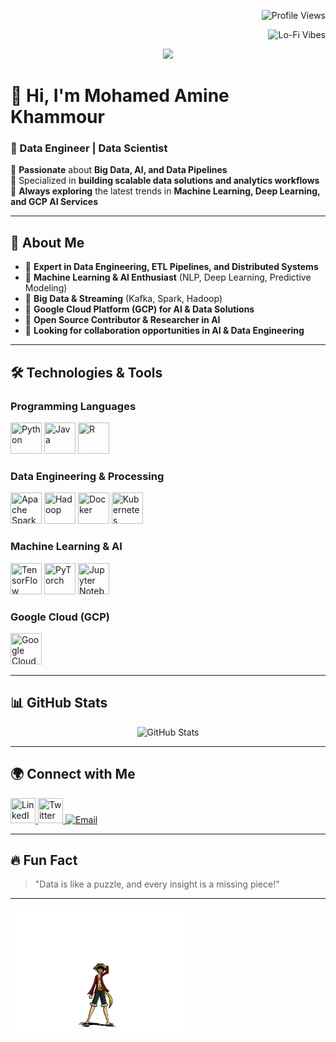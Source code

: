 <!-- Profile Views -->
<p align="right">
    <img src="https://komarev.com/ghpvc/?username=amine1956&color=red" alt="Profile Views">
</p>

<!-- Lo-Fi SVG in the Top Right -->
<p align="right">
    <img src="https://raw.githubusercontent.com/mayankchaudhary26/Cool-Readme-ideas/master/data/computer.gif" width="120" alt="Lo-Fi Vibes">
</p>

<div align="center">
    <img src="https://github.com/vimalverma558/vimalverma558/blob/v2/img/hello.gif" width="25%">
</div>

# 👋 Hi, I'm Mohamed Amine Khammour  
### 🚀 Data Engineer | Data Scientist  

🔹 **Passionate** about **Big Data, AI, and Data Pipelines**  
🔹 Specialized in **building scalable data solutions and analytics workflows**  
🔹 **Always exploring** the latest trends in **Machine Learning, Deep Learning, and GCP AI Services**  

---

## 📌 About Me  
- 🔹 **Expert in Data Engineering, ETL Pipelines, and Distributed Systems**  
- 🔹 **Machine Learning & AI Enthusiast** (NLP, Deep Learning, Predictive Modeling)  
- 🔹 **Big Data & Streaming** (Kafka, Spark, Hadoop)  
- 🔹 **Google Cloud Platform (GCP) for AI & Data Solutions**  
- 🔹 **Open Source Contributor & Researcher in AI**  
- 🔹 **Looking for collaboration opportunities in AI & Data Engineering**  

---

## 🛠️ Technologies & Tools  
### **Programming Languages**
<p align="left">
    <img src="https://cdn.jsdelivr.net/gh/devicons/devicon/icons/python/python-original.svg" title="Python" width="50" height="50"/>
    <img src="https://cdn.jsdelivr.net/gh/devicons/devicon/icons/java/java-original.svg" title="Java" width="50" height="50"/>
    <img src="https://cdn.jsdelivr.net/gh/devicons/devicon/icons/r/r-original.svg" title="R" width="50" height="50"/>
</p>

### **Data Engineering & Processing**
<p align="left">
    <img src="https://cdn.jsdelivr.net/gh/devicons/devicon/icons/apache/apache-original.svg" title="Apache Spark" width="50" height="50"/>
    <img src="https://cdn.jsdelivr.net/gh/devicons/devicon/icons/hadoop/hadoop-original.svg" title="Hadoop" width="50" height="50"/>
    <img src="https://cdn.jsdelivr.net/gh/devicons/devicon/icons/docker/docker-original.svg" title="Docker" width="50" height="50"/>
    <img src="https://cdn.jsdelivr.net/gh/devicons/devicon/icons/kubernetes/kubernetes-plain.svg" title="Kubernetes" width="50" height="50"/>
</p>

### **Machine Learning & AI**
<p align="left">
    <img src="https://cdn.jsdelivr.net/gh/devicons/devicon/icons/tensorflow/tensorflow-original.svg" title="TensorFlow" width="50" height="50"/>
    <img src="https://cdn.jsdelivr.net/gh/devicons/devicon/icons/pytorch/pytorch-original.svg" title="PyTorch" width="50" height="50"/>
    <img src="https://cdn.jsdelivr.net/gh/devicons/devicon/icons/jupyter/jupyter-original.svg" title="Jupyter Notebook" width="50" height="50"/>
</p>

### **Google Cloud (GCP)**
<p align="left">
    <img src="https://cdn.jsdelivr.net/gh/devicons/devicon/icons/googlecloud/googlecloud-original.svg" title="Google Cloud" width="50" height="50"/>
</p>

---

## 📊 GitHub Stats  
<p align="center">
    <img src="https://github-readme-stats.vercel.app/api?username=amine1956&show_icons=true&theme=dark" alt="GitHub Stats">
</p>

---

## 🌍 Connect with Me  
<p>
    <a href="https://www.linkedin.com/in/your-linkedin-profile" target="_blank">
        <img src="https://cdn.jsdelivr.net/gh/devicons/devicon/icons/linkedin/linkedin-original.svg" title="LinkedIn" width="40" height="40"/>
    </a>
    <a href="https://twitter.com/your-twitter-profile" target="_blank">
        <img src="https://cdn.jsdelivr.net/gh/devicons/devicon/icons/twitter/twitter-original.svg" title="Twitter" width="40" height="40"/>
    </a>
    <a href="mailto:your.email@example.com">
        <img src="https://img.icons8.com/ios-glyphs/40/000000/email.png" title="Email"/>
    </a>
</p>

---

## 🔥 Fun Fact  
> "Data is like a puzzle, and every insight is a missing piece!"

---

<!-- Anime GIF -->
<img width="55%" align="left" alt="Anime Gif" src="https://raw.githubusercontent.com/dev-akshat/archive/main/images/gifs/anime/luffy.gif"/>
